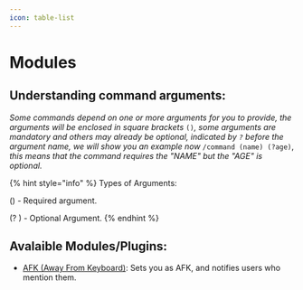 ```yaml
---
icon: table-list
---
```


# Modules

## **Understanding command arguments:**&#x20;

_Some commands depend on one or more arguments for you to provide, the arguments will be enclosed in square brackets_ `()`_, some arguments are mandatory and others may already be optional, indicated by `?` before the argument name, we will show you an example now_ `/command (name) (?age)`, _this means that the command requires the "NAME" but the "AGE" is optional._



{% hint style="info" %}
Types of Arguments:

() - Required argument.

(? ) - Optional Argument.
{% endhint %}



## Avalaible Modules/Plugins:

* [AFK (Away From Keyboard)](afk.md): Sets you as AFK, and notifies users who mention them.
